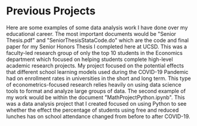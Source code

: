 # Previous Projects
Here are some examples of some data analysis work I have done over my educational career.  The most important documents would be "Senior Thesis.pdf" and "SeniorThesisStataCode.do" which are the code and final paper for my Senior Honors Thesis I completed here at UCSD.  This was a faculty-led research group of only the top 10 students in the Economics department which focused on helping students complete high-level academic research projects.  My project focused on the potential effects that different school learning models used during the COVID-19 Pandemic had on enrollment rates in universities in the short and long term.  This type of econometrics-focused research relies heavily on using data science tools to format and analyze large groups of data.  The second example of my work would be within the document "MathProjectPython.ipynb".  This was a data analysis project that I created focused on using Python to see whether the effect the percentage of students using free and reduced lunches has on school attendance changed from before to after COVID-19.
